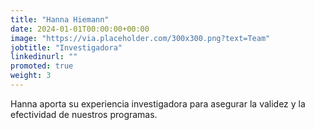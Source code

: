 ```yaml
---
title: "Hanna Hiemann"
date: 2024-01-01T00:00:00+00:00
image: "https://via.placeholder.com/300x300.png?text=Team"
jobtitle: "Investigadora"
linkedinurl: ""
promoted: true
weight: 3
---
```


Hanna aporta su experiencia investigadora para asegurar la validez y la efectividad de nuestros programas.
